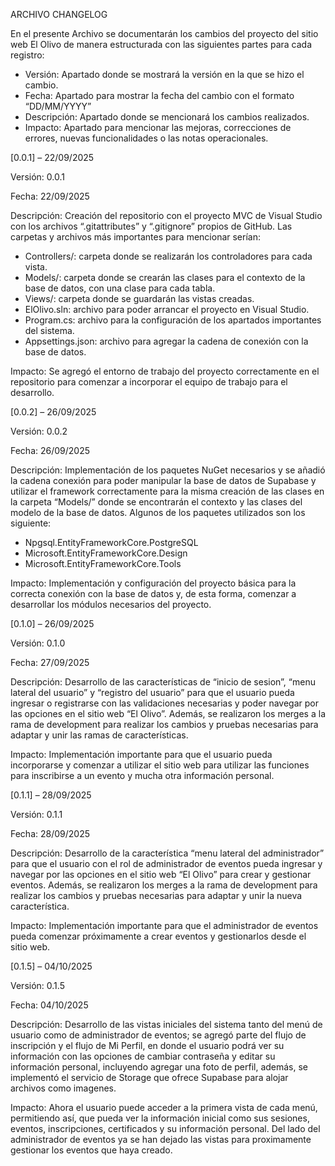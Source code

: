 ARCHIVO CHANGELOG

En el presente Archivo se documentarán los cambios del proyecto del sitio web El Olivo de manera estructurada con las siguientes partes para cada registro:
-	Versión: Apartado donde se mostrará la versión en la que se hizo el cambio.
-	Fecha: Apartado para mostrar la fecha del cambio con el formato “DD/MM/YYYY”
-	Descripción: Apartado donde se mencionará los cambios realizados.
-	Impacto: Apartado para mencionar las mejoras, correcciones de errores, nuevas funcionalidades o las notas operacionales.

[0.0.1] – 22/09/2025

Versión: 0.0.1 

Fecha: 22/09/2025

Descripción: Creación del repositorio con el proyecto MVC de Visual Studio con los archivos “.gitattributes” y “.gitignore” propios de GitHub. Las carpetas y archivos más importantes para mencionar serían:
-	Controllers/: carpeta donde se realizarán los controladores para cada vista.
-	Models/: carpeta donde se crearán las clases para el contexto de la base de datos, con una clase para cada tabla.
-	Views/: carpeta donde se guardarán las vistas creadas.
-	ElOlivo.sln: archivo para poder arrancar el proyecto en Visual Studio.
-	Program.cs: archivo para la configuración de los apartados importantes del sistema.
-	Appsettings.json: archivo para agregar la cadena de conexión con la base de datos.

Impacto: Se agregó el entorno de trabajo del proyecto correctamente en el repositorio para comenzar a incorporar el equipo de trabajo para el desarrollo.

[0.0.2] – 26/09/2025

Versión: 0.0.2

Fecha: 26/09/2025

Descripción: Implementación de los paquetes NuGet necesarios y se añadió la cadena conexión para poder manipular la base de datos de Supabase y utilizar el framework correctamente para la misma creación de las clases en la carpeta “Models/” donde se encontrarán el contexto y las clases del modelo de la base de datos. Algunos de los paquetes utilizados son los siguiente:
-	Npgsql.EntityFrameworkCore.PostgreSQL
-	Microsoft.EntityFrameworkCore.Design
-	Microsoft.EntityFrameworkCore.Tools

Impacto: Implementación y configuración del proyecto básica para la correcta conexión con la base de datos y, de esta forma, comenzar a desarrollar los módulos necesarios del proyecto.

[0.1.0] – 26/09/2025

Versión: 0.1.0

Fecha: 27/09/2025

Descripción: Desarrollo de las características de “inicio de sesion”, “menu lateral del usuario” y “registro del usuario” para que el usuario pueda ingresar o registrarse con las validaciones necesarias y poder navegar por las opciones en el sitio web “El Olivo”. Además, se realizaron los merges a la rama de development para realizar los cambios y pruebas necesarias para adaptar y unir las ramas de características.

Impacto: Implementación importante para que el usuario pueda incorporarse y comenzar a utilizar el sitio web para utilizar las funciones para inscribirse a un evento y mucha otra información personal.

[0.1.1] – 28/09/2025

Versión: 0.1.1 

Fecha: 28/09/2025

Descripción: Desarrollo de la característica “menu lateral del administrador” para que el usuario con el rol de administrador de eventos pueda ingresar y navegar por las opciones en el sitio web “El Olivo” para crear y gestionar eventos. Además, se realizaron los merges a la rama de development para realizar los cambios y pruebas necesarias para adaptar y unir la nueva característica.

Impacto: Implementación importante para que el administrador de eventos pueda comenzar próximamente a crear eventos y gestionarlos desde el sitio web.

[0.1.5] – 04/10/2025

Versión: 0.1.5 

Fecha: 04/10/2025

Descripción: Desarrollo de las vistas iniciales del sistema tanto del menú de usuario como de administrador de eventos; se agregó parte del flujo de inscripción y el flujo de Mi Perfil, en donde el usuario podrá ver su información con las opciones de cambiar contraseña y editar su información personal, incluyendo agregar una foto de perfil, además, se implementó el servicio de Storage que ofrece Supabase para alojar archivos como imagenes.

Impacto: Ahora el usuario puede acceder a la primera vista de cada menú, permitiendo así, que pueda ver la información inicial como sus sesiones, eventos, inscripciones, certificados y su información personal. Del lado del administrador de eventos ya se han dejado las vistas para proximamente gestionar los eventos que haya creado.

